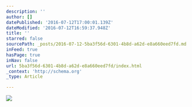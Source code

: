 ```yaml
---
description: ''
author: []
datePublished: '2016-07-12T17:00:01.139Z'
dateModified: '2016-07-12T16:59:37.948Z'
title: ''
starred: false
sourcePath: _posts/2016-07-12-5ba3f56d-6301-4b8d-a62d-e8a660eed7fd.md
inFeed: true
hasPage: true
inNav: false
url: 5ba3f56d-6301-4b8d-a62d-e8a660eed7fd/index.html
_context: 'http://schema.org'
_type: Article

---
```

![](https://the-grid-user-content.s3-us-west-2.amazonaws.com/c0b23089-dea1-4bb6-8bfc-7e98a4549bd2.jpg)